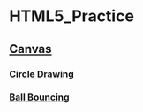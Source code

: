 # HTML5_Practice

## [Canvas](https://github.com/YUJO42/HTML-Practice/tree/main/canvas)

### [Circle Drawing](https://github.com/YUJO42/HTML_Practice/tree/main/canvas/circle_drawing)
### [Ball Bouncing](https://github.com/YUJO42/HTML-Practice/tree/main/canvas/ball-bouncing)
